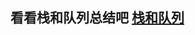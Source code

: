 ## 看看栈和队列总结吧 [栈和队列](https://github.com/Bin-gao/MyLeetcodeTrip/tree/master/attainment/%E6%A0%88%E9%98%9F%E5%88%97%E6%80%BB%E7%BB%93)